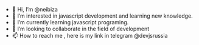 - 👋 Hi, I’m @neibiza
- 👀 I’m interested in javascript development and learning new knowledge.
- 🌱 I’m currently learning javascript programing.
- 💞️ I’m looking to collaborate in the field of development
- 📫 How to reach me , here is my link in telegram @devjsrussia

<!---
neibiza/neibiza is a ✨ special ✨ repository because its `README.md` (this file) appears on your GitHub profile.
You can click the Preview link to take a look at your changes.
--->
